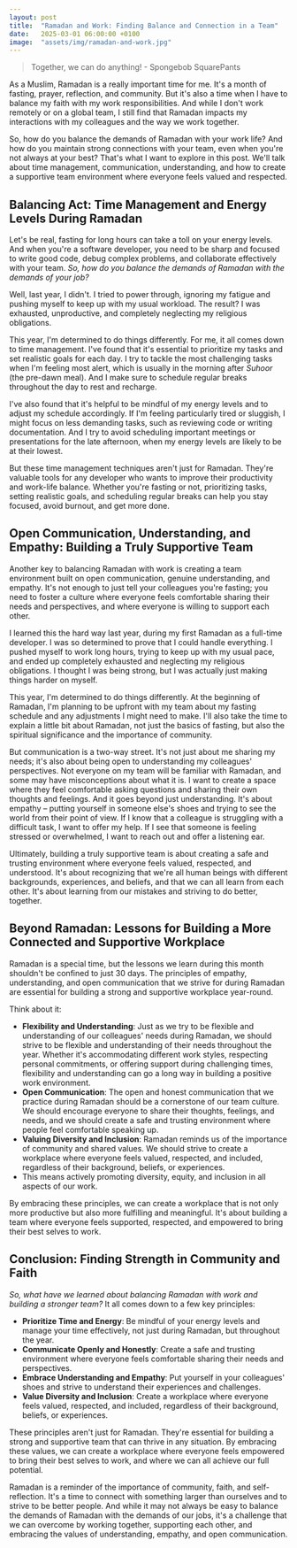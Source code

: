 ```yaml
---
layout: post
title:  "Ramadan and Work: Finding Balance and Connection in a Team"
date:   2025-03-01 06:00:00 +0100
image:  "assets/img/ramadan-and-work.jpg"
---
```

> Together, we can do anything! - Spongebob SquarePants

As a Muslim, Ramadan is a really important time for me. 
It's a month of fasting, prayer, reflection, and community. 
But it's also a time when I have to balance my faith with my work responsibilities. 
And while I don't work remotely or on a global team, I still find that Ramadan impacts my interactions with my colleagues and the way we work together.

So, how do you balance the demands of Ramadan with your work life? 
And how do you maintain strong connections with your team, even when you're not always at your best? 
That's what I want to explore in this post. 
We'll talk about time management, communication, understanding, and how to create a supportive team environment where everyone feels valued and respected.

## Balancing Act: Time Management and Energy Levels During Ramadan
Let's be real, fasting for long hours can take a toll on your energy levels.
And when you're a software developer, you need to be sharp and focused to write good code, debug complex problems, and collaborate effectively with your team. 
*So, how do you balance the demands of Ramadan with the demands of your job?*

Well, last year, I didn't. 
I tried to power through, ignoring my fatigue and pushing myself to keep up with my usual workload. 
The result? 
I was exhausted, unproductive, and completely neglecting my religious obligations.

This year, I'm determined to do things differently. 
For me, it all comes down to time management. 
I've found that it's essential to prioritize my tasks and set realistic goals for each day.
I try to tackle the most challenging tasks when I'm feeling most alert, which is usually in the morning after *Suhoor* (the pre-dawn meal). 
And I make sure to schedule regular breaks throughout the day to rest and recharge.

I've also found that it's helpful to be mindful of my energy levels and to adjust my schedule accordingly. 
If I'm feeling particularly tired or sluggish, I might focus on less demanding tasks, such as reviewing code or writing documentation. 
And I try to avoid scheduling important meetings or presentations for the late afternoon, when my energy levels are likely to be at their lowest.

But these time management techniques aren't just for Ramadan. 
They're valuable tools for any developer who wants to improve their productivity and work-life balance. 
Whether you're fasting or not, prioritizing tasks, setting realistic goals, and scheduling regular breaks can help you stay focused, avoid burnout, and get more done.

## Open Communication, Understanding, and Empathy: Building a Truly Supportive Team
Another key to balancing Ramadan with work is creating a team environment built on open communication, genuine understanding, and empathy. 
It's not enough to just tell your colleagues you're fasting; 
you need to foster a culture where everyone feels comfortable sharing their needs and perspectives, and where everyone is willing to support each other.

I learned this the hard way last year, during my first Ramadan as a full-time developer. 
I was so determined to prove that I could handle everything. 
I pushed myself to work long hours, trying to keep up with my usual pace, and ended up completely exhausted and neglecting my religious obligations. 
I thought I was being strong, but I was actually just making things harder on myself.

This year, I'm determined to do things differently.
At the beginning of Ramadan, I'm planning to be upfront with my team about my fasting schedule and any adjustments I might need to make. 
I'll also take the time to explain a little bit about Ramadan, not just the basics of fasting, but also the spiritual significance and the importance of community.

But communication is a two-way street. 
It's not just about me sharing my needs; it's also about being open to understanding my colleagues' perspectives. 
Not everyone on my team will be familiar with Ramadan, and some may have misconceptions about what it is. 
I want to create a space where they feel comfortable asking questions and sharing their own thoughts and feelings. 
And it goes beyond just understanding. It's about empathy – putting yourself in someone else's shoes and trying to see the world from their point of view. 
If I know that a colleague is struggling with a difficult task, I want to offer my help. If I see that someone is feeling stressed or overwhelmed, I want to reach out and offer a listening ear.

Ultimately, building a truly supportive team is about creating a safe and trusting environment where everyone feels valued, respected, and understood. 
It's about recognizing that we're all human beings with different backgrounds, experiences, and beliefs, and that we can all learn from each other.
It's about learning from our mistakes and striving to do better, together.

## Beyond Ramadan: Lessons for Building a More Connected and Supportive Workplace
Ramadan is a special time, but the lessons we learn during this month shouldn't be confined to just 30 days.
The principles of empathy, understanding, and open communication that we strive for during Ramadan are essential for building a strong and supportive workplace year-round.

Think about it:
- **Flexibility and Understanding**: Just as we try to be flexible and understanding of our colleagues' needs during Ramadan, we should strive to be flexible and understanding of their needs throughout the year. 
Whether it's accommodating different work styles, respecting personal commitments, or offering support during challenging times, flexibility and understanding can go a long way in building a positive work environment.
- **Open Communication**: The open and honest communication that we practice during Ramadan should be a cornerstone of our team culture. 
We should encourage everyone to share their thoughts, feelings, and needs, and we should create a safe and trusting environment where people feel comfortable speaking up.
- **Valuing Diversity and Inclusion**: Ramadan reminds us of the importance of community and shared values. 
We should strive to create a workplace where everyone feels valued, respected, and included, regardless of their background, beliefs, or experiences. 
- This means actively promoting diversity, equity, and inclusion in all aspects of our work.

By embracing these principles, we can create a workplace that is not only more productive but also more fulfilling and meaningful. 
It's about building a team where everyone feels supported, respected, and empowered to bring their best selves to work.

## Conclusion: Finding Strength in Community and Faith
_So, what have we learned about balancing Ramadan with work and building a stronger team?_ 
It all comes down to a few key principles:

- **Prioritize Time and Energy**: Be mindful of your energy levels and manage your time effectively, not just during Ramadan, but throughout the year.
- **Communicate Openly and Honestly**: Create a safe and trusting environment where everyone feels comfortable sharing their needs and perspectives.
- **Embrace Understanding and Empathy**: Put yourself in your colleagues' shoes and strive to understand their experiences and challenges.
- **Value Diversity and Inclusion**: Create a workplace where everyone feels valued, respected, and included, regardless of their background, beliefs, or experiences.

These principles aren't just for Ramadan. 
They're essential for building a strong and supportive team that can thrive in any situation. 
By embracing these values, we can create a workplace where everyone feels empowered to bring their best selves to work, and where we can all achieve our full potential.

Ramadan is a reminder of the importance of community, faith, and self-reflection. 
It's a time to connect with something larger than ourselves and to strive to be better people. 
And while it may not always be easy to balance the demands of Ramadan with the demands of our jobs, it's a challenge that we can overcome by working together, supporting each other, and embracing the values of understanding, empathy, and open communication.